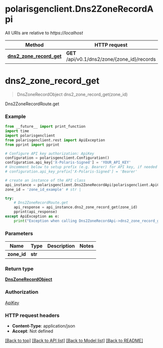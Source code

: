 # polarisgenclient.Dns2ZoneRecordApi

All URIs are relative to *https://localhost*

Method | HTTP request | Description
------------- | ------------- | -------------
[**dns2_zone_record_get**](Dns2ZoneRecordApi.md#dns2_zone_record_get) | **GET** /api/v0.1/dns2/zone/{zone_id}/records | Dns2ZoneRecordRoute.get


# **dns2_zone_record_get**
> DnsZoneRecordObject dns2_zone_record_get(zone_id)

Dns2ZoneRecordRoute.get

### Example
```python
from __future__ import print_function
import time
import polarisgenclient
from polarisgenclient.rest import ApiException
from pprint import pprint

# Configure API key authorization: ApiKey
configuration = polarisgenclient.Configuration()
configuration.api_key['X-Polaris-Signed'] = 'YOUR_API_KEY'
# Uncomment below to setup prefix (e.g. Bearer) for API key, if needed
# configuration.api_key_prefix['X-Polaris-Signed'] = 'Bearer'

# create an instance of the API class
api_instance = polarisgenclient.Dns2ZoneRecordApi(polarisgenclient.ApiClient(configuration))
zone_id = 'zone_id_example' # str | 

try:
    # Dns2ZoneRecordRoute.get
    api_response = api_instance.dns2_zone_record_get(zone_id)
    pprint(api_response)
except ApiException as e:
    print("Exception when calling Dns2ZoneRecordApi->dns2_zone_record_get: %s\n" % e)
```

### Parameters

Name | Type | Description  | Notes
------------- | ------------- | ------------- | -------------
 **zone_id** | **str**|  | 

### Return type

[**DnsZoneRecordObject**](DnsZoneRecordObject.md)

### Authorization

[ApiKey](../README.md#ApiKey)

### HTTP request headers

 - **Content-Type**: application/json
 - **Accept**: Not defined

[[Back to top]](#) [[Back to API list]](../README.md#documentation-for-api-endpoints) [[Back to Model list]](../README.md#documentation-for-models) [[Back to README]](../README.md)

